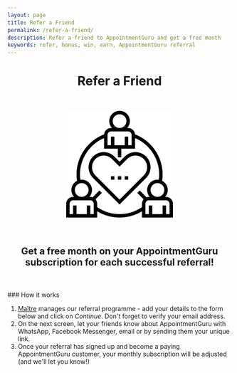 ```yaml
---
layout: page
title: Refer a Friend
permalink: /refer-a-friend/
description: Refer a friend to AppointmentGuru and get a free month
keywords: refer, bonus, win, earn, AppointmentGuru referral
---
```


<h1 align="center">Refer a Friend</h1>
<br>
<p align="center">
<img src="/assets/img/icons/networking.png" title="video call">
</p>
<br>
<h2 align="center">Get a free month on your AppointmentGuru subscription for each successful referral!</h2>
<br>
<br>
### How it works

1. [Maître](https://maitreapp.co/) manages our referral programme - add your details to the form below and click on *Continue*. Don't forget to verify your email address.
2. On the next screen, let your friends know about AppointmentGuru with WhatsApp, Facebook Messenger, email or by sending them your unique link.
3. Once your referral has signed up and become a paying AppointmentGuru customer, your monthly subscription will be adjusted (and we'll let you know!)
<br>
<br>
<center>
<script type="text/javascript">
        window.Maitre = { uuid: "MFdae61aff02" };
</script>
<script data-maitre src="https://maitreapp.co/leadmagnet/widget.js" async></script>
</center>

